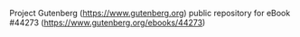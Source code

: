 Project Gutenberg (https://www.gutenberg.org) public repository for eBook #44273 (https://www.gutenberg.org/ebooks/44273)
